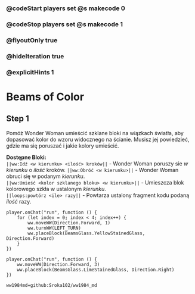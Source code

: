 ### @codeStart players set @s makecode 0
### @codeStop players set @s makecode 1

### @flyoutOnly true
### @hideIteration true 
### @explicitHints 1

# Beams of Color

## Step 1
Pomóż Wonder Woman umieścić szklane bloki na wiązkach światła, aby dopasować kolor do wzoru widocznego na ścianie. Musisz jej powiedzieć, gdzie ma się poruszać i jakie kolory umieścić. 

**Dostępne Bloki:**  
``||ww:Idź <w kierunku> <ilość> kroków||`` - Wonder Woman poruszy sie *w kierunku* o *ilość* kroków. 
``||ww:Obróć <w kierunku>||`` - Wonder Woman obruci się w podanym *kierunku*.  
``||ww:Umieść <kolor szklanego bloku> <w kierunku>||`` - Umieszcza blok kolorowego szkła w ustalonym *kierunku*.  
``||loops:powtórz <ile> razy||`` - Powtarza ustalony fragment kodu podaną *ilość* razy.  

```ghost
player.onChat("run", function () {
    for (let index = 0; index < 4; index++) {
        ww.moveWW(Direction.Forward, 1)
        ww.turnWW(LEFT_TURN)
        ww.placeBlock(BeamsGlass.YellowStainedGlass, Direction.Forward)
    }
})
```
```template
player.onChat("run", function () {
    ww.moveWW(Direction.Forward, 3)
    ww.placeBlock(BeamsGlass.LimeStainedGlass, Direction.Right)
})
```
```package
ww1984md=github:Sroka102/ww1984_md
```

